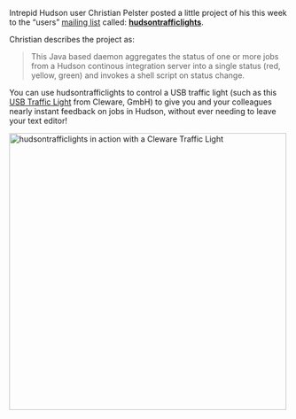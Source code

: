 Intrepid Hudson user Christian Pelster posted a little project of his this week to the “users” [mailing list](/content/mailing-lists) called: **[hudsontrafficlights](http://code.google.com/p/hudsontrafficlights/)**.

Christian describes the project as:

> This Java based daemon aggregates the status of one or more jobs from a Hudson continous integration server into a single status (red, yellow, green) and invokes a shell script on status change.

You can use hudsontrafficlights to control a USB traffic light (such as this [USB Traffic Light](http://www.cleware.de/catalog/product_info.php?cPath=23&products_id=118&language=en) from Cleware, GmbH) to give you and your colleagues nearly instant feedback on jobs in Hudson, without ever needing to leave your text editor!

<img src="http://hudsontrafficlights.googlecode.com/files/CIMG1635.JPG" alt="hudsontrafficlights in action with a Cleware Traffic Light" width="500" />
